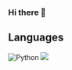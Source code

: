 ### Hi there 👋
## Languages
![Python]("https://img.shields.io/badge/Python-purple.svg?&style=for-the-badge&logo=Python&logoColor=white")
<img src ="https://img.shields.io/badge/Javascript-yellow.svg?&style=for-the-badge&logo=Javascript&logoColor=white"/>

